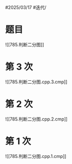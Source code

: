 #2025/03/17 #迭代/

# 题目

![[785.判断二分图]]

# 第 3 次

![[785.判断二分图.cpp.3.cmp]]

# 第 2 次

![[785.判断二分图.cpp.2.cmp]]

# 第 1 次

![[785.判断二分图.cpp.1.cmp]]

